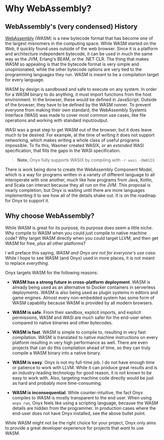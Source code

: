 # Why WebAssembly?

## WebAssembly's (very condensed) History

[WebAssembly](https://webassembly.org) (WASM) is a new bytecode format that has become one of the largest
misnomers in the computing space. While WASM started on the *Web*, it quickly found uses outside of the 
web browser. Since it is a platform and architecture independent bytecode, it can be used in much the
same way as the JVM, Erlang's BEAM, or the .NET CLR. The thing that makes WASM so appealing is that the
bytecode format is very simple and unopinionated, while the other bytecode options are very tied to the
programming languages they run. WASM is meant to be a compilation target for every language.

WASM by design is sandboxed and safe to execute on any system. In order for a WASM binary to do anything,
it must import functions from the host environment. In the browser, these would be defined in JavaScript.
Outside of the browser, they have to be defined by the WASM runner. To prevent everyone from making their
own standard, the WebAssembly Systems Interface (WASI) was made to cover most common use cases, like file
operations and working with standard input/output.

WASI was a great step to get WASM out of the browser, but it does leave much to be desired. For example,
at the time of writing it does not support networking, which makes writing a whole class of useful programs
impossible. To fix this, Wasmer created WASIX, or an *extended* WASI specification, that fills the gaps
in the WASI specification.
> **Note**, Onyx fully supports WASIX by compiling with `-r wasi -DWASIX`.

There is work being done to create the WebAssembly Component Model, which is a way for programs written
in a variety of different language to all interoperate with one another, much like how programs from Java,
Kotlin, and Scala can interact because they all run on the JVM. This proposal is nearly completion, but
Onyx is waiting until there are more languages implementing it to see how all of the details shake out.
It is on the roadmap for Onyx to support it.

## Why choose WebAssembly?

While WASM is great for its purpose, its purpose does seem a little niche.
Why compile to WASM when you could just compile to native machine code?
Why target WASM directly when you could target LLVM, and then get WASM for free, *plus* all other platforms?

I will preface this saying, *WASM and Onyx are not for everyone's use case*.
While I hope to see WASM (and Onyx) used in more places, it is not meant to replace *everything*.

Onyx targets WASM for the following reasons:

- **WASM has a strong future in cross-platform deployment**. WASM is already being used as an alternative to Docker containers in serverless deployments. WASM is also being used as plugin systems in editors and game engines. Almost every non-embedded system has some form of WASM capability because WASM is provided by all modern browsers.

- **WASM is safe**. From their sandbox, explicit imports, and explicit permissions, WASM and WASI are much safer for the end-user when compared to native binaries and other bytecodes.

- **WASM is fast**. WASM is simple to compile to, resulting in very fast compilation. WASM is translated to native machine instructions on every platform resulting in very high performance as well. There are even projects that can do this compilation ahead of time, so they can truly compile a WASM binary into a native binary.

- **WASM is easy**. Onyx is not my full-time job. I do not have enough time or patience to work with LLVM. While it can produce great results and is an industry-leading technology for good reason, it is not known to be easy to work with. Also, targeting machine code directly would be just as hard and probably more time-consuming.

- **WASM is inconsequential**. While counter-intuitive, the fact Onyx compiles to WASM is mostly transparent to the end user. When using `onyx run`, Onyx feels like using a scripting language, because the WASM details are hidden from the programmer. In production cases where the end-user does not have Onyx installed, see the above bullet point.

While WASM might not be the right choice for your project, Onyx only aims to provide a great developer experience for projects that *want* to use WASM.

